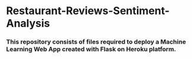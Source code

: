 # Restaurant-Reviews-Sentiment-Analysis
### This repository consists of files required to deploy a Machine Learning Web App created with Flask on Heroku platform.

